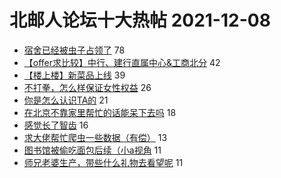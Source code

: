 # 北邮人论坛十大热帖 2021-12-08

- [宿舍已经被虫子占领了](https://bbs.byr.cn/article/Picture/3307574) 78
- [【offer求比较】中行、建行直属中心&amp;工商北分](https://bbs.byr.cn/article/Job/2151295) 42
- [【楼上楼】新菜品上线](https://bbs.byr.cn/article/Food/517234) 39
- [不打拳，怎么样保证女性权益](https://bbs.byr.cn/article/Talking/6319143) 26
- [你是怎么认识TA的](https://bbs.byr.cn/article/Feeling/3181325) 21
- [在北京不靠家里帮忙的话能呆下去吗](https://bbs.byr.cn/article/WorkLife/1177779) 18
- [感觉长了智齿](https://bbs.byr.cn/article/Health/227396) 16
- [求大佬帮忙爬虫一些数据（有偿）](https://bbs.byr.cn/article/Python/25916) 13
- [图书馆被偷吃面包后续（小a视角](https://bbs.byr.cn/article/Ghost/90985) 11
- [师兄老婆生产，带些什么礼物去看望呢](https://bbs.byr.cn/article/FamilyLife/144905) 11


